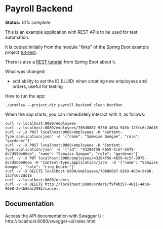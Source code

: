 # Payroll Backend

**Status:** _10% complete_

This is an example application with REST APIs to be used for test automation.

It is copied initially from the module "links" of the Spring Boot example project
[tut-rest](https://github.com/spring-guides/tut-rest).

There is also a [REST tutorial](https://spring.io/guides/tutorials/rest) from Spring Boot about it.

What was changed:

* add ability to set the ID (UUID) when creating new employees and orders, useful for testing

How to run the app:

```shell
./gradlew --project-dir payroll-backend clean bootRun
```

When the app starts, you can immediately interact with it, as follows:

```shell
curl -v localhost:8080/employees
curl -v localhost:8080/employees/708d8087-9260-4034-949b-123fc6c2dd16
curl -v -X POST localhost:8080/employees -H 'Content-Type:application/json' -d '{"name": "Samwise Gamgee", "role": "gardener"}'
curl -v -X POST localhost:8080/employees -H 'Content-Type:application/json' -d '{"id": "43284f58-4b59-4c5f-8075-dc7d550e06de", "name": "Samwise Gamgee", "role": "gardener"}'
curl -v -X PUT localhost:8080/employees/43284f58-4b59-4c5f-8075-dc7d550e06de -H 'Content-Type:application/json' -d '{"name": "Samwise Gamgee", "role": "ring bearer"}'
curl -v -X DELETE localhost:8080/employees/708d8087-9260-4034-949b-123fc6c2dd16
curl -v localhost:8080/orders
curl -v -X DELETE http://localhost:8080/orders/f9f4b357-4611-44b8-9608-2e4b06ac2982/cancel
```

## Documentation

Access the API documentation with Swagger UI: http://localhost:8080/swagger-ui/index.html

